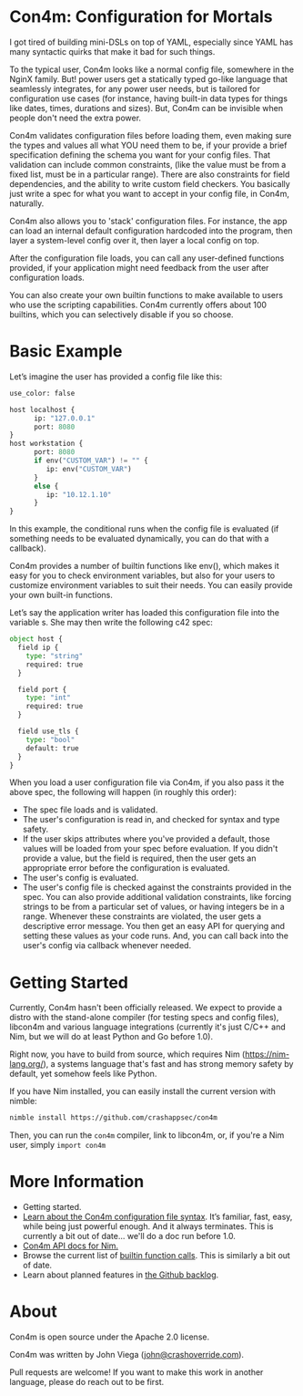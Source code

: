# Con4m: Configuration for Mortals

I got tired of building mini-DSLs on top of YAML, especially since YAML has many syntactic quirks that make it bad for such things.

To the typical user, Con4m looks like a normal config file, somewhere in the NginX family. But! power users get a statically typed go-like language that seamlessly integrates, for any power user needs, but is tailored for configuration use cases (for instance, having built-in data types for things like dates, times, durations and sizes). But, Con4m can be invisible when people don't need the extra power.

Con4m validates configuration files before loading them, even making sure the types and values all what YOU need them to be, if your provide a brief specification defining the schema you want for your config files.  That validation can include common constraints, (like the value must be from a fixed list, must be in a particular range).  There are also constraints for field dependencies, and the ability to write custom field checkers. You basically just write a spec for what you want to accept in your config file, in Con4m, naturally.

Con4m also allows you to 'stack' configuration files. For instance, the app can load an internal default configuration hardcoded into the program, then layer a system-level config over it, then layer a local config on top.

After the configuration file loads, you can call any user-defined functions provided, if your application might need feedback from the user after configuration loads.

You can also create your own builtin functions to make available to users who use the scripting capabilities.  Con4m currently offers about 100 builtins, which you can selectively disable if you so choose.

# Basic Example

Let’s imagine the user has provided a config file like this:

```python
use_color: false

host localhost {
      ip: "127.0.0.1"
      port: 8080
}
host workstation {
      port: 8080
      if env("CUSTOM_VAR") != "" {
         ip: env("CUSTOM_VAR")
      }
      else {
         ip: "10.12.1.10"
      }
}
```

In this example, the conditional runs when the config file is evaluated (if something needs to be evaluated dynamically, you can do that with a callback).

Con4m provides a number of builtin functions like env(), which makes it easy for you to check environment variables, but also for your users to customize environment variables to suit their needs.  You can easily provide your own built-in functions.

Let’s say the application writer has loaded this configuration file into the variable s. She may then write the following c42 spec:

```python
object host {
  field ip {
    type: "string"
    required: true
  }

  field port {
    type: "int"
    required: true
  }

  field use_tls {
    type: "bool"
    default: true
  }
}
```
When you load a user configuration file via Con4m, if you also pass it the above spec, the following will happen (in roughly this order):
- The spec file loads and is validated.
- The user's configuration is read in, and checked for syntax and type safety.
- If the user skips attributes where you've provided a default, those values will be loaded from your spec before evaluation. If you didn't provide a value, but the field is required, then the user gets an appropriate error before the configuration is evaluated.
- The user's config is evaluated.
- The user's config file is checked against the constraints provided in the spec.  You can also provide additional validation constraints, like forcing strings to be from a particular set of values, or having integers be in a range. Whenever these constraints are violated, the user gets a descriptive error message.
You then get an easy API for querying and setting these values as your code runs. And, you can call back into the user's config via callback whenever needed.

# Getting Started

Currently, Con4m hasn't been officially released. We expect to provide a distro with the stand-alone compiler (for testing specs and config files), libcon4m and various language integrations (currently it's just C/C++ and Nim, but we will do at least Python and Go before 1.0).

Right now, you have to build from source, which requires Nim (https://nim-lang.org/), a systems language that's fast and has strong memory safety by default, yet somehow feels like Python.

If you have Nim installed, you can easily install the current version with nimble:

```bash
nimble install https://github.com/crashappsec/con4m
```

Then, you can run the `con4m` compiler, link to libcon4m, or, if you're a Nim user, simply `import con4m`

# More Information

- Getting started.
- [Learn about the Con4m configuration file syntax](docs/writing.md). It’s familiar, fast, easy, while being just powerful enough. And it always terminates.  This is currently a bit out of date... we'll do a doc run before 1.0.
- [Con4m API docs for Nim.](docs/nim-api.md)
- Browse the current list of [builtin function calls](docs/builtins.md).  This is similarly a bit out of date.
- Learn about planned features in [the Github backlog](https://github.com/crashappsec/con4m/issues).

# About

Con4m is open source under the Apache 2.0 license.

Con4m was written by John Viega (john@crashoverride.com).

Pull requests are welcome! If you want to make this work in another language, please do reach out to be first.
